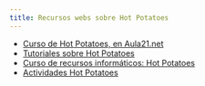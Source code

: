 ```yaml
---
title: Recursos webs sobre Hot Potatoes
---
```


* [Curso de Hot Potatoes, en Aula21.net](http://www.aula21.net/segunda/hotpotatoes.htm)
* [Tutoriales sobre Hot Potatoes](http://platea.pntic.mec.es/%7Eiali/CN/Hot_Potatoes/intro.htm)
* [Curso de recursos informáticos: Hot Potatoes](http://platea.pntic.mec.es/%7Eiali/CN/Hot_Potatoes/intro.htm)
* [Actividades Hot Potatoes](http://www.educa.madrid.org/portal/c/portal/layout?p_l_id=10970.55)